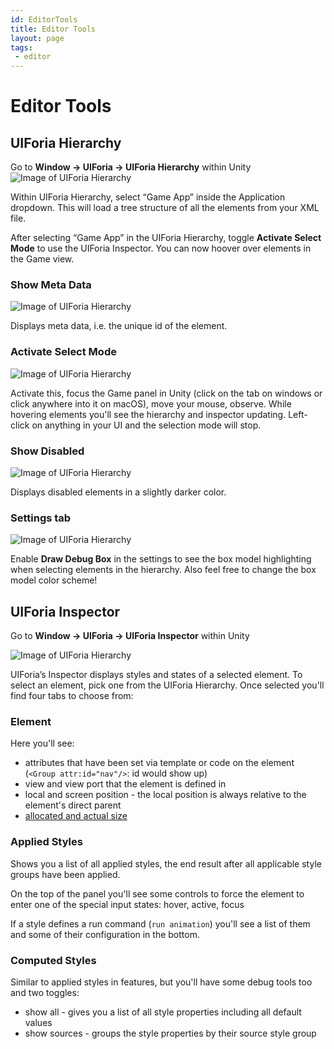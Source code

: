 ```yaml
---
id: EditorTools
title: Editor Tools
layout: page
tags:
 - editor
---
```


# Editor Tools

## UIForia Hierarchy  
Go to **Window -> UIForia -> UIForia Hierarchy** within Unity    
![Image of UIForia Hierarchy](/assets/img/UIForia_Hierarchy.png)

Within UIForia Hierarchy, select “Game App” inside the Application dropdown. This will load a tree structure of all the elements from your XML file. 

After selecting “Game App” in the UIForia Hierarchy, toggle **Activate Select Mode** to use the UIForia Inspector. You can now hoover over elements in the Game view. 

### Show Meta Data

![Image of UIForia Hierarchy](/assets/img/UIForia_Hierarchy_meta.png)

Displays meta data, i.e. the unique id of the element.

### Activate Select Mode

![Image of UIForia Hierarchy](/assets/img/layoutFit-2.png)

Activate this, focus the Game panel in Unity (click on the tab on windows or click anywhere into it on macOS), move your mouse, observe.
While hovering elements you'll see the hierarchy and inspector updating. Left-click on anything in your UI and the selection mode will stop.

### Show Disabled
![Image of UIForia Hierarchy](/assets/img/UIForia_Hierarchy_disabled.png)

Displays disabled elements in a slightly darker color.
  
### Settings tab
![Image of UIForia Hierarchy](/assets/img/UIForia_Hierarchy_settings.png)

Enable **Draw Debug Box** in the settings to see the box model highlighting when selecting elements in the hierarchy.
Also feel free to change the box model color scheme!


## UIForia Inspector
Go to **Window -> UIForia -> UIForia Inspector** within Unity

![Image of UIForia Hierarchy](/assets/img/UIForia_Inspector.png)
  
UIForia’s Inspector displays styles and states of a selected element. To select an element, pick one from the 
UIForia Hierarchy. Once selected you'll find four tabs to choose from: 

### Element
Here you'll see:
- attributes that have been set via template or code on the element (`<Group attr:id="nav"/>`: id would show up)
- view and view port that the element is defined in
- local and screen position - the local position is always relative to the element's direct parent
- [allocated and actual size](/docs/layout/#layoutbox-and-allocated-size)

### Applied Styles
Shows you a list of all applied styles, the end result after all applicable style groups have been applied.

On the top of the panel you'll see some controls to force the element to enter one of the special input states: hover, active, focus

If a style defines a run command (`run animation`) you'll see a list of them and some of their configuration in the bottom.
  
### Computed Styles 
Similar to applied styles in features, but you'll have some debug tools too and two toggles:
- show all - gives you a list of all style properties including all default values
- show sources - groups the style properties by their source style group



